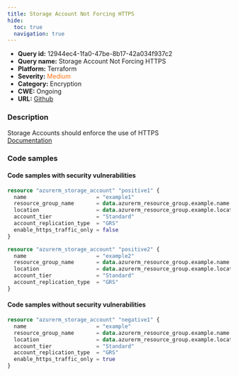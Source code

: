 ```yaml
---
title: Storage Account Not Forcing HTTPS
hide:
  toc: true
  navigation: true
---
```


<style>
  .highlight .hll {
    background-color: #ff171742;
  }
  .md-content {
    max-width: 1100px;
    margin: 0 auto;
  }
</style>

-   **Query id:** 12944ec4-1fa0-47be-8b17-42a034f937c2
-   **Query name:** Storage Account Not Forcing HTTPS
-   **Platform:** Terraform
-   **Severity:** <span style="color:#ff7213">Medium</span>
-   **Category:** Encryption
-   **CWE:** Ongoing
-   **URL:** [Github](https://github.com/Checkmarx/kics/tree/master/assets/queries/terraform/azure/storage_account_not_forcing_https)

### Description
Storage Accounts should enforce the use of HTTPS<br>
[Documentation](https://registry.terraform.io/providers/hashicorp/azurerm/latest/docs/resources/storage_account)

### Code samples
#### Code samples with security vulnerabilities
```tf title="Positive test num. 1 - tf file" hl_lines="10 7"
resource "azurerm_storage_account" "positive1" {
  name                      = "example1"
  resource_group_name       = data.azurerm_resource_group.example.name
  location                  = data.azurerm_resource_group.example.location
  account_tier              = "Standard"
  account_replication_type  = "GRS"
  enable_https_traffic_only = false
}

resource "azurerm_storage_account" "positive2" {
  name                      = "example2"
  resource_group_name       = data.azurerm_resource_group.example.name
  location                  = data.azurerm_resource_group.example.location
  account_tier              = "Standard"
  account_replication_type  = "GRS"
}
```


#### Code samples without security vulnerabilities
```tf title="Negative test num. 1 - tf file"
resource "azurerm_storage_account" "negative1" {
  name                      = "example"
  resource_group_name       = data.azurerm_resource_group.example.name
  location                  = data.azurerm_resource_group.example.location
  account_tier              = "Standard"
  account_replication_type  = "GRS"
  enable_https_traffic_only = true
}
```
